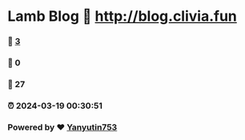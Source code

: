 # Lamb Blog :link: http://blog.clivia.fun 
### :page_facing_up: [3](http://blog.clivia.fun/tag.html) 
### :speech_balloon: 0 
### :hibiscus: 27 
### :alarm_clock: 2024-03-19 00:30:51 
### Powered by :heart: [Yanyutin753](https://github.com/Meekdai/Gmeek)
